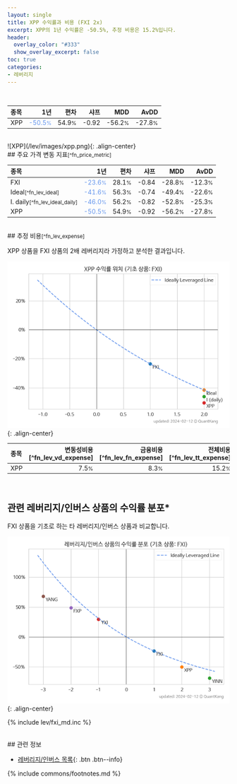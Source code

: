 ```yaml
---
layout: single
title: XPP 수익률과 비용 (FXI 2x)
excerpt: XPP의 1년 수익률은 -50.5%, 추정 비용은 15.2%입니다.
header:
  overlay_color: "#333"
  show_overlay_excerpt: false
toc: true
categories:
- 레버리지
---
```


<br>

| **종목** | **1년** | **편차** | **샤프** | **MDD** | **AvDD** |
| :------------ | ------: | -----------: | -------: | ------: | -------: |
| XPP | <span style="color: cornflowerblue">-50.5<small>%</small></span> | 54.9<small>%</small> | -0.92 | -56.2<small>%</small> | -27.8<small>%</small> |

<!-- more -->

<br>
![XPP](/lev/images/xpp.png){: .align-center}

<br>
## 주요 가격 변동 지표<small>[^fn_price_metric]</small>



| **종목** | **1년** | **편차** | **샤프** | **MDD** | **AvDD** |
| :------------ | ------: | -----------: | -------: | ------: | -------: |
| FXI | <span style="color: cornflowerblue">-23.6<small>%</small></span> | 28.1<small>%</small> | -0.84 | -28.8<small>%</small> | -12.3<small>%</small> |
| Ideal<small>[^fn_lev_ideal]</small> | <span style="color: cornflowerblue">-41.6<small>%</small></span> | 56.3<small>%</small> | -0.74 | -49.4<small>%</small> | -22.6<small>%</small> |
| I. daily<small>[^fn_lev_ideal_daily]</small> | <span style="color: cornflowerblue">-46.0<small>%</small></span> | 56.2<small>%</small> | -0.82 | -52.8<small>%</small> | -25.3<small>%</small> |
| XPP | <span style="color: cornflowerblue">-50.5<small>%</small></span> | 54.9<small>%</small> | -0.92 | -56.2<small>%</small> | -27.8<small>%</small> |

<br>
## 추정 비용<small>[^fn_lev_expense]</small><a id="expense"></a>

XPP 상품을 FXI 상품의 2배 레버리지라 가정하고 분석한 결과입니다.

![XPP](/lev/images/xpp_ideal.png){: .align-center}

| **종목** | **변동성비용**[^fn_lev_vd_expense] | **금융비용**[^fn_lev_fn_expense] | **전체비용**[^fn_lev_tt_expense] |
| :------------ | ------: | -----------: | -------: |
| XPP | 7.5<small>%</small> | 8.3<small>%</small> | 15.2<small>%</small> |

<br>

## 관련 레버리지/인버스 상품의 수익률 분포*

FXI 상품을 기초로 하는 타 레버리지/인버스 상품과 비교합니다.

![FXI](/lev/images/fxi_ideal.png){: .align-center}

{% include lev/fxi_md.inc %}

<br>
## 관련 정보

- [레버리지/인버스 목록](/lev/){: .btn .btn--info}

{% include commons/footnotes.md %}